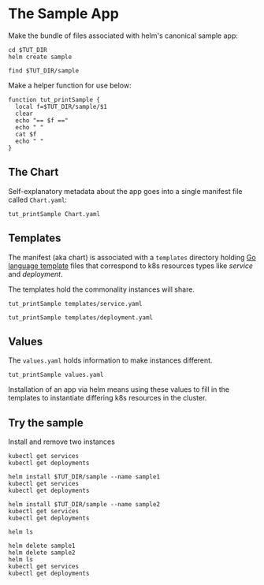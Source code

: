 # The Sample App

Make the bundle of files associated with helm's
canonical sample app:

<!-- @makeTheSample @test -->
```
cd $TUT_DIR
helm create sample
```

<!-- @listContents @test -->
```
find $TUT_DIR/sample
```

Make a helper function for use below:

<!-- @funcPrintSample @env @test -->
```
function tut_printSample {
  local f=$TUT_DIR/sample/$1
  clear
  echo "== $f =="
  echo " "
  cat $f
  echo " "
}
```

## The Chart

Self-explanatory metadata about the app goes into a
single manifest file called `Chart.yaml`:

<!-- @printChart @test -->
```
tut_printSample Chart.yaml
```

## Templates

[Go language template]: https://golang.org/pkg/text/template/

The manifest (aka chart) is associated with a
`templates` directory holding [Go language template]
files that correspond to k8s resources types like
_service_ and _deployment_.

The templates hold the commonality instances will share.

<!-- @printService @test -->
```
tut_printSample templates/service.yaml
```

<!-- @printDeployment @test -->
```
tut_printSample templates/deployment.yaml
```

## Values

The `values.yaml` holds information to
make instances different.

<!-- @printValues @test -->
```
tut_printSample values.yaml
```

Installation of an app via helm means using these
values to fill in the templates to instantiate
differing k8s resources in the cluster.

## Try the sample

Install and remove two instances
<!-- @noteCurrentState @test -->
```
kubectl get services
kubectl get deployments
```

<!-- @installOne @test -->
```
helm install $TUT_DIR/sample --name sample1
kubectl get services
kubectl get deployments
```

<!-- @installAnother @test -->
```
helm install $TUT_DIR/sample --name sample2
kubectl get services
kubectl get deployments
```

<!-- @list @test -->
```
helm ls
```

<!-- @delete @test -->
```
helm delete sample1
helm delete sample2
helm ls
kubectl get services
kubectl get deployments
```
